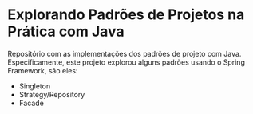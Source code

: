 # Explorando Padrões de Projetos na Prática com Java

Repositório com as implementações dos padrões de projeto com Java. Especificamente, este projeto explorou alguns padrões usando o Spring Framework, são eles:
- Singleton
- Strategy/Repository
- Facade
